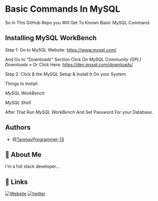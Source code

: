 
# Basic Commands In MySQL 

So In This GitHub Repo you Will Get To Known Basic MySQL  Command.

## Installing MySQL WorkBench 

Step 1: Go to MySQL Website: https://www.mysql.com/

 And Go to "Downloads" Section Click On *MySQL Community (GPL) Downloads »* Or Click Here: https://dev.mysql.com/downloads/

 Step 2: Click & the MySQL Setup & Install It On your System. 

Things to Install:

*MySQL WorkBench*

*MySQL Shell*

After That Run *MySQL WorkBench* And Set Password For your Database.

## Authors

- [@TanmayProgrammer-13](https://github.com/TanmayProgrammer-13)


## 🚀 About Me
I'm a full stack developer...


## 🔗 Links
[![Website](https://img.shields.io/badge/Website-000?style=for-the-badge&logo=ko-fi&logoColor=white)](http://mrprogrammer.in/)
[![twitter](https://img.shields.io/badge/twitter-1DA1F2?style=for-the-badge&logo=twitter&logoColor=white)](https://twitter.com/MrProgrammer21)

